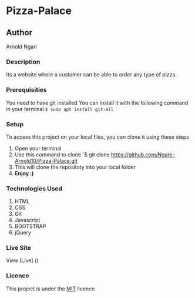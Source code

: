 # Pizza-Palace
## Author
Arnold Ngari
### Description
Its a website where a customer can be able to order any type of pizza.
### Prerequisities
You need to have git installed
You can install it with the following command in your terminal
`$ sudo apt install git-all`
### Setup
To access this project on your local files, you can clone it using these steps
1. Open your terminal
1. Use this command to clone `$ git clone
https://github.com/Ngare-Arnold10/Pizza-Palace.git
1. This will clone the repositoty into your local folder
1. __Enjoy :)__
### Technologies Used
1. HTML
1. CSS
1. Git
1. Javascript
1. BOOTSTRAP
1. jQuery
### Live Site
View [Live] ()
### Licence
This project is under the  [MIT](LICENSE) licence